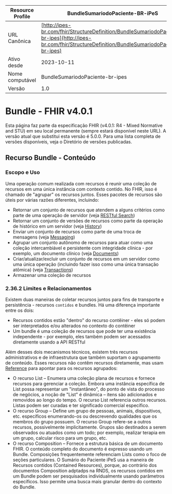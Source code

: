 | Resource Profile                     | BundleSumariodoPaciente-BR-iPeS                                                      |
|--------------------------------------|-----------------------------------------------------------------------------------|
| URL Canônica                        | [http://ipes-br.com/fhir/StructureDefinition/BundleSumariodoPaciente-br-ipes](http://ipes-br.com/fhir/StructureDefinition/BundleSumariodoPaciente-br-ipes) |
| Ativo desde                          | 2023-10-11                                                                        |
| Nome computável                      | BundleSumariodoPaciente-br-ipes                                                     |
| Versão                               | 1.0                                                                               |

# Bundle - FHIR v4.0.1

Esta página faz parte da especificação FHIR (v4.0.1: R4 - Mixed Normative and STU) em seu local permanente (sempre estará disponível neste URL). A versão atual que substitui esta versão é 5.0.0. Para uma lista completa de versões disponíveis, veja o Diretório de versões publicadas.

## Recurso Bundle - Conteúdo

### Escopo e Uso

Uma operação comum realizada com recursos é reunir uma coleção de recursos em uma única instância com contexto contido. No FHIR, isso é chamado de "agrupar" os recursos juntos. Esses pacotes de recursos são úteis por várias razões diferentes, incluindo:

- Retornar um conjunto de recursos que atendem a alguns critérios como parte de uma operação de servidor (veja [RESTful Search](https://www.hl7.org/fhir/search.html))
- Retornar um conjunto de versões de recursos como parte da operação de histórico em um servidor (veja [History](https://www.hl7.org/fhir/history.html))
- Enviar um conjunto de recursos como parte de uma troca de mensagens (veja [Messaging](https://www.hl7.org/fhir/messaging.html))
- Agrupar um conjunto autônomo de recursos para atuar como uma coleção intercambiável e persistente com integridade clínica - por exemplo, um documento clínico (veja [Documents](https://www.hl7.org/fhir/documents.html))
- Criar/atualizar/excluir um conjunto de recursos em um servidor como uma única operação (incluindo fazer isso como uma única transação atômica) (veja [Transactions](https://www.hl7.org/fhir/transactions.html))
- Armazenar uma coleção de recursos

### 2.36.2 Limites e Relacionamentos

Existem duas maneiras de coletar recursos juntos para fins de transporte e persistência - recursos `contidos` e bundles. Há uma diferença importante entre os dois:

- Recursos contidos estão "dentro" do recurso contêiner - eles só podem ser interpretados e/ou alterados no contexto do contêiner
- Um bundle é uma coleção de recursos que pode ter uma existência independente - por exemplo, eles também podem ser acessados diretamente usando a API RESTful

Além desses dois mecanismos técnicos, existem três recursos administrativos e de infraestrutura que também suportam o agrupamento de conteúdo. Esses recursos não contêm recursos diretamente, mas usam [Reference](https://www.hl7.org/fhir/references.html) para apontar para os recursos agrupados:

- O recurso List – Enumera uma coleção plana de recursos e fornece recursos para gerenciar a coleção. Embora uma instância específica de List possa representar um "instantâneo", do ponto de vista do processo de negócios, a noção de "List" é dinâmica – itens são adicionados e removidos ao longo do tempo. O recurso List referencia outros recursos. Listas podem ser curadas e ter significado comercial específico.
- O recurso Group – Define um grupo de pessoas, animais, dispositivos, etc. específicos enumerando-os ou descrevendo qualidades que os membros do grupo possuem. O recurso Group refere-se a outros recursos, possivelmente implicitamente. Grupos são destinados a serem observados ou atuados como um todo; por exemplo, realizar terapia em um grupo, calcular risco para um grupo, etc.
- O recurso Composition – Fornece a estrutura básica de um documento FHIR. O conteúdo completo do documento é expresso usando um Bundle. Composições frequentemente referenciam Lists como o foco de seções particulares.
O Sumário do Paciente iPeS usa a maneira de Recursos contidos (Contained Resources), porque,  ao contrário dos documentos Composition adptadps na RNDS, os recursos contidos em um Bundle podem ser pesquisados individualmente usando parâmetros específicos. Isso permite uma busca mais granular dentro do contexto do Bundle.


